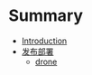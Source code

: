 # Summary

* [Introduction](README.md)
* [发布部署](deployment/README.md)
    * [drone](deployment/drone/README.md)

